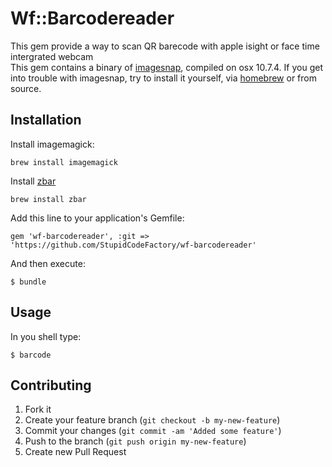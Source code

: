 # Wf::Barcodereader

This gem provide a way to scan QR barecode with apple isight or face time intergrated webcam  
This gem contains a binary of [imagesnap](http://iharder.sourceforge.net/current/macosx/imagesnap/), compiled on osx 10.7.4.
If you get into trouble with imagesnap, try to install it yourself, via [homebrew](https://github.com/mxcl/homebrew) or from source. 


## Installation

Install imagemagick:

	brew install imagemagick

Install  [zbar](http://zbar.sourceforge.net/)

	brew install zbar

Add this line to your application's Gemfile:

    gem 'wf-barcodereader', :git => 'https://github.com/StupidCodeFactory/wf-barcodereader'

And then execute:

    $ bundle


## Usage
In you shell type:

	$ barcode

## Contributing

1. Fork it
2. Create your feature branch (`git checkout -b my-new-feature`)
3. Commit your changes (`git commit -am 'Added some feature'`)
4. Push to the branch (`git push origin my-new-feature`)
5. Create new Pull Request
